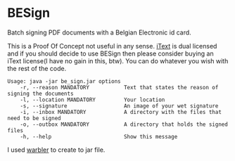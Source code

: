 # BESign
Batch signing PDF documents with a Belgian Electronic id card.

This is a Proof Of Concept not useful in any sense. [iText](http://itextpdf.com) is dual licensed and if you should decide to use BESign then 
please consider buying an iText license(I have no gain in this, btw). You can do whatever you wish with the rest of the code.

```
Usage: java -jar be_sign.jar options
    -r, --reason MANDATORY           Text that states the reason of signing the documents
    -l, --location MANDATORY         Your location
    -s, --signature                  An image of your wet signature
    -i, --inbox MANDATORY            A directory with the files that need to be signed
    -o, --outbox MANDATORY           A directory that holds the signed files
    -h, --help                       Show this message
```

I used [warbler](https://github.com/jruby/warbler) to create to jar file.
